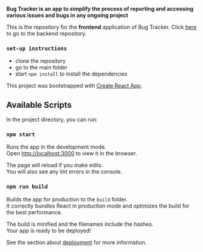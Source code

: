 **Bug Tracker is an app to simplify the process of reporting and accessing various issues and bugs in any ongoing project**

This is the repository for the **frontend** application of Bug Tracker. Click [here](https://github.com/ayu023ban/img_summer_assignment) to go to the backend repository.

### `set-up instructions`
- clone the repository
- go to the main folder
- start `npm install` to install the dependencies

This project was bootstrapped with [Create React App](https://github.com/facebook/create-react-app).

## Available Scripts

In the project directory, you can run:

### `npm start`

Runs the app in the development mode.<br />
Open [http://localhost:3000](http://localhost:3000) to view it in the browser.

The page will reload if you make edits.<br />
You will also see any lint errors in the console.


### `npm run build`

Builds the app for production to the `build` folder.<br />
It correctly bundles React in production mode and optimizes the build for the best performance.

The build is minified and the filenames include the hashes.<br />
Your app is ready to be deployed!

See the section about [deployment](https://facebook.github.io/create-react-app/docs/deployment) for more information.
